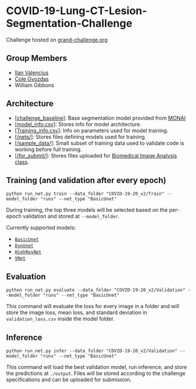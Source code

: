 ﻿# COVID-19-Lung-CT-Lesion-Segmentation-Challenge

Challenge hosted on [grand-challenge.org](https://covid-segmentation.grand-challenge.org/)

## Group Members
* [Ilan Valencius](https://github.com/ivalencius)
* [Cole Gvozdas](https://github.com/colegvozdas1)
* William Gibbons

## Architecture
* [[challenge_baseline]](https://github.com/ivalencius/COVID-19-Lung-CT-Lesion-Segmentation-Challenge/tree/main/challenge_baseline): Base segmentation model provided from [MONAI](https://github.com/Project-MONAI/tutorials/tree/master/3d_segmentation/challenge_baseline)
* [[model_info.csv]](https://github.com/ivalencius/COVID-19-Lung-CT-Lesion-Segmentation-Challenge/blob/main/model_info.csv): Stores info for model architecture.
* [[Training_info.csv]](https://github.com/ivalencius/COVID-19-Lung-CT-Lesion-Segmentation-Challenge/blob/main/training_info.csv): Info on parameters used for model training. 
* [[/nets/]](https://github.com/ivalencius/COVID-19-Lung-CT-Lesion-Segmentation-Challenge/blob/main/nets): Stores files defining models used for training.
* [[/sample_data/]](https://github.com/ivalencius/COVID-19-Lung-CT-Lesion-Segmentation-Challenge/tree/main/sample_data): Small subset of training data used to validate code is working before full training.
* [[/for_submit/]](https://github.com/ivalencius/COVID-19-Lung-CT-Lesion-Segmentation-Challenge/blob/main/for_submit): Stores files uploaded for [Biomedical Image Analysis class](https://github.com/ivalencius/Biomedical_Image_Analysis_CSCI3397). 

## Training (and validation after every epoch)
```python run_net.py train --data_folder "COVID-19-20_v2/Train" --model_folder "runs" --net_type "BasicUnet"```

During training, the top three models will be selected based on the per-epoch validation and stored at ```--model_folder```.

Currently supported models:
* [`BasicUnet`](https://www.nature.com/articles/s41592-018-0261-2)
* [`DynUnet`](https://arxiv.org/abs/1904.08128)
* [`HighResNet`](https://arxiv.org/abs/1707.01992)
* [`VNet`](https://arxiv.org/pdf/1606.04797.pdf)

## Evaluation
```python run_net.py evaluate --data_folder "COVID-19-20_v2/Validation" --model_folder "runs" --net_type "BasicUnet"```

This command will evaluate the loss for every image in a folder and will store the image loss, mean loss, and standard deviation in `validation_loss.csv` inside the model folder.

## Inference
```python run_net.py infer --data_folder "COVID-19-20_v2/Validation" --model_folder "runs" --net_type "BasicUnet"```

This command will load the best validation model, run inference, and store the predictions at ```./output```. Files will be stored according to the challenge specifications and can be uploaded for submission.
